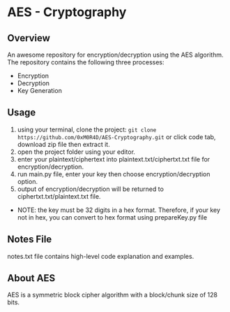 # AES - Cryptography
## Overview 
  An awesome repository for encryption/decryption using the AES algorithm. 
The repository contains the following three processes: 
  - Encryption
  - Decryption 
  - Key Generation  

## Usage 
1. using your terminal, clone the project: `git clone https://github.com/0xM0R4D/AES-Cryptography.git` or click code tab, download zip file then extract it. 
2. open the project folder using your editor. 
3. enter your plaintext/ciphertext into plaintext.txt/ciphertxt.txt file for encryption/decryption. 
4. run main.py file, enter your key then choose encryption/decryption option.
5. output of encryption/decryption will be returned to ciphertxt.txt/plaintext.txt file. 
  
- NOTE: the key must be 32 digits in a hex format. Therefore, if your key not in hex, you can convert to hex format using prepareKey.py file 
## Notes File 
notes.txt file contains high-level code explanation and examples. 

## About AES
AES is a symmetric block cipher algorithm with a block/chunk size of 128 bits.
